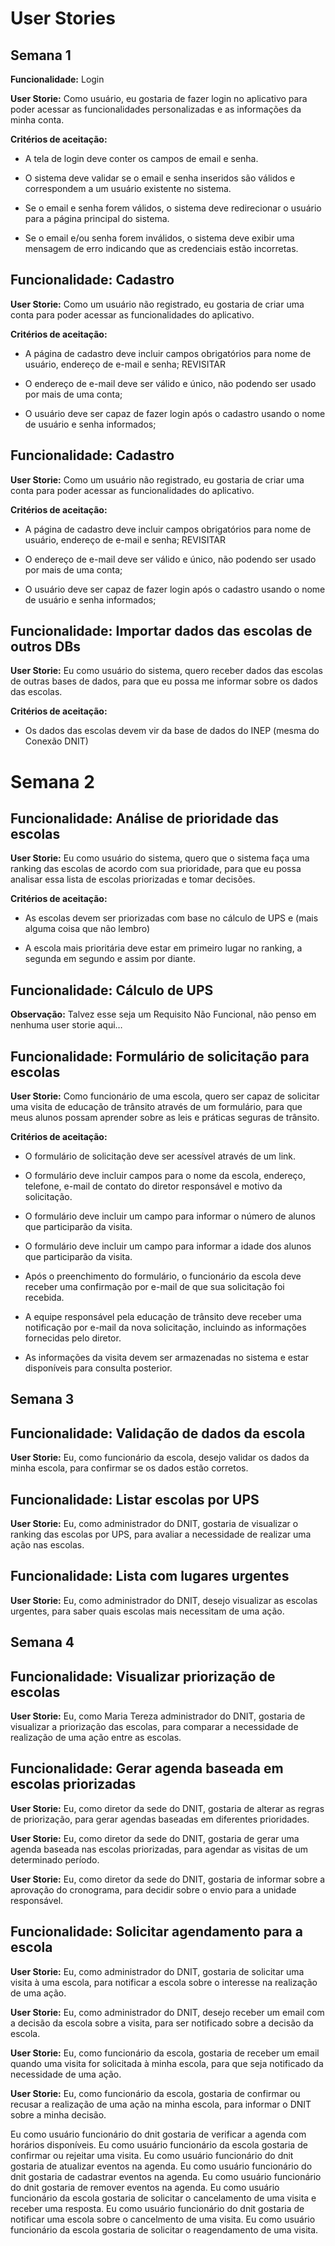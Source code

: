 # User Stories
## Semana 1
**Funcionalidade:** Login

**User Storie:** Como usuário, eu gostaria de fazer login no aplicativo para poder acessar as funcionalidades personalizadas e as informações da minha conta.

**Critérios de aceitação:**
- A tela de login deve conter os campos de email e senha.

- O sistema deve validar se o email e senha inseridos são válidos e correspondem a um usuário existente no sistema.

- Se o email e senha forem válidos, o sistema deve redirecionar o usuário para a página principal do sistema.

- Se o email e/ou senha forem inválidos, o sistema deve exibir uma mensagem de erro indicando que as credenciais estão incorretas.

## **Funcionalidade:** Cadastro

**User Storie:** Como um usuário não registrado, eu gostaria de criar uma conta para poder acessar as funcionalidades do aplicativo.

**Critérios de aceitação:**
- A página de cadastro deve incluir campos obrigatórios para nome de usuário, endereço de e-mail e senha; REVISITAR

- O endereço de e-mail deve ser válido e único, não podendo ser usado por mais de uma conta;

- O usuário deve ser capaz de fazer login após o cadastro usando o nome de usuário e senha informados;

## **Funcionalidade:** Cadastro

**User Storie:** Como um usuário não registrado, eu gostaria de criar uma conta para poder acessar as funcionalidades do aplicativo.

**Critérios de aceitação:**
- A página de cadastro deve incluir campos obrigatórios para nome de usuário, endereço de e-mail e senha; REVISITAR

- O endereço de e-mail deve ser válido e único, não podendo ser usado por mais de uma conta;

- O usuário deve ser capaz de fazer login após o cadastro usando o nome de usuário e senha informados;

## **Funcionalidade:** Importar dados das escolas de outros DBs

**User Storie:** Eu como usuário do sistema, quero receber dados das escolas de outras bases de dados, para que eu possa me informar sobre os dados das escolas.

**Critérios de aceitação:**
- Os dados das escolas devem vir da base de dados do INEP (mesma do Conexão DNIT)

# Semana 2

## **Funcionalidade:** Análise de prioridade das escolas

**User Storie:** Eu como usuário do sistema, quero que o sistema faça uma ranking das escolas de acordo com sua prioridade, para que eu possa analisar essa lista de escolas priorizadas e tomar decisões.

**Critérios de aceitação:**
- As escolas devem ser priorizadas com base no cálculo de UPS e (mais alguma coisa que não lembro)

- A escola mais prioritária deve estar em primeiro lugar no ranking, a segunda em segundo e assim por diante.

## **Funcionalidade:** Cálculo de UPS

**Observação:** Talvez esse seja um Requisito Não Funcional, não penso em nenhuma user storie aqui… 

## **Funcionalidade:** Formulário de solicitação para escolas

**User Storie:** Como funcionário de uma escola, quero ser capaz de solicitar uma visita de educação de trânsito através de um formulário, para que meus alunos possam aprender sobre as leis e práticas seguras de trânsito.

**Critérios de aceitação:**
- O formulário de solicitação deve ser acessível através de um link.

- O formulário deve incluir campos para o nome da escola, endereço, telefone, e-mail de contato do diretor responsável e motivo da solicitação.

- O formulário deve incluir um campo para informar o número de alunos que participarão da visita.

- O formulário deve incluir um campo para informar a idade dos alunos que participarão da visita.

- Após o preenchimento do formulário, o funcionário da escola deve receber uma confirmação por e-mail de que sua solicitação foi recebida.

- A equipe responsável pela educação de trânsito deve receber uma notificação por e-mail da nova solicitação, incluindo as informações fornecidas pelo diretor.

- As informações da visita devem ser armazenadas no sistema e estar disponíveis para consulta posterior.

## Semana 3

## **Funcionalidade:** Validação de dados da escola

**User Storie:** Eu, como funcionário da escola, desejo validar os dados da minha escola, para confirmar se os dados estão corretos.

## **Funcionalidade:** Listar escolas por UPS

**User Storie:** Eu, como administrador do DNIT, gostaria de visualizar o ranking das escolas por UPS, para avaliar a necessidade de realizar uma ação nas escolas.

## **Funcionalidade:** Lista com lugares urgentes

**User Storie:** Eu, como administrador do DNIT, desejo visualizar as escolas urgentes, para saber quais escolas mais necessitam de uma ação.

## Semana 4

## **Funcionalidade:** Visualizar priorização de escolas

**User Storie:** Eu, como Maria Tereza administrador do DNIT, gostaria de visualizar a priorização das escolas, para comparar a necessidade de realização de uma ação entre as escolas.

## **Funcionalidade:** Gerar agenda baseada em escolas priorizadas

**User Storie:** Eu, como diretor da sede do DNIT, gostaria de alterar as regras de priorização, para gerar agendas baseadas em diferentes prioridades.

**User Storie:** Eu, como diretor da sede do DNIT, gostaria de gerar uma agenda baseada nas escolas priorizadas, para agendar as visitas de um determinado período.

**User Storie:** Eu, como diretor da sede do DNIT, gostaria de informar sobre a aprovação do cronograma, para decidir sobre o envio para a unidade responsável.

## **Funcionalidade:** Solicitar agendamento para a escola

**User Storie:** Eu, como administrador do DNIT, gostaria de solicitar uma visita à uma escola, para notificar a escola sobre o interesse na realização de uma ação.

**User Storie:** Eu, como administrador do DNIT, desejo receber um email com a decisão da escola sobre a visita, para ser notificado sobre a decisão da escola.

**User Storie:** Eu, como funcionário da escola, gostaria de receber um email quando uma visita for solicitada à minha escola, para que seja notificado da necessidade de uma ação.

**User Storie:** Eu, como funcionário da escola, gostaria de confirmar ou recusar a realização de uma ação na minha escola, para informar o DNIT sobre a minha decisão.

Eu como usuário funcionário do dnit gostaria de verificar a agenda com horários disponíveis.
Eu como usuário funcionário da escola gostaria de confirmar ou rejeitar uma visita.
Eu como usuário funcionário do dnit gostaria de atualizar eventos na agenda.
Eu como usuário funcionário do dnit gostaria de cadastrar eventos na agenda.
Eu como usuário funcionário do dnit gostaria de remover eventos na agenda.
Eu como usuário funcionário da escola gostaria de solicitar o cancelamento de uma visita e receber uma resposta.
Eu como usuário funcionário do dnit gostaria de notificar uma escola sobre o cancelmento de uma visita.
Eu como usuário funcionário da escola gostaria de solicitar o reagendamento de uma visita.
